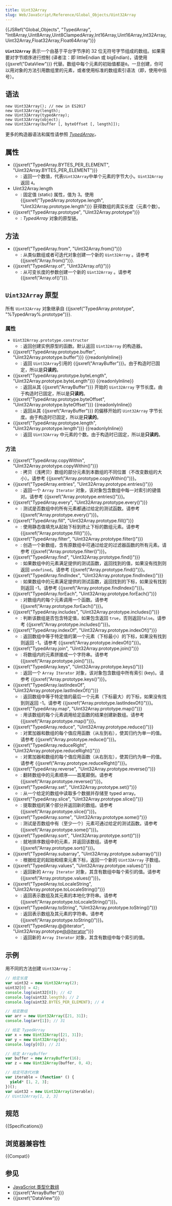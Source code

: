 ```yaml
---
title: Uint32Array
slug: Web/JavaScript/Reference/Global_Objects/Uint32Array
---
```


{{JSRef("Global_Objects", "TypedArray", "Int8Array,Uint8Array,Uint8ClampedArray,Int16Array,Uint16Array,Int32Array,Uint32Array,Float32Array,Float64Array")}}

**`Uint32Array`** 表示一个由基于平台字节序的 32 位无符号字节组成的数组。如果需要对字节顺序进行控制 (译者注：即 littleEndian 或 bigEndian)，请使用 {{jsxref("DataView")}} 代替。数组中每个元素的初始值都是`0`。一旦创建，你可以用对象的方法引用数组里的元素，或者使用标准的数组索引语法（即，使用中括号）。

## 语法

```plain
new Uint32Array(); // new in ES2017
new Uint32Array(length);
new Uint32Array(typedArray);
new Uint32Array(object);
new Uint32Array(buffer [, byteOffset [, length]]);
```

更多的构造器语法和属性请参照 _[TypedArray](/zh-CN/docs/Web/JavaScript/Reference/Global_Objects/TypedArray#Syntax)。_

## 属性

- {{jsxref("TypedArray.BYTES_PER_ELEMENT", "Uint32Array.BYTES_PER_ELEMENT")}}
  - : 返回一个数值，代表`Uint32Array`中单个元素的字节大小。`Uint32Array` 返回 `4`。
- Uint32Array.length
  - : 固定值 (static) 属性，值为 3。使用 {{jsxref("TypedArray.prototype.length", "Uint32Array.prototype.length")}} 获得数组的真实长度（元素个数）。
- {{jsxref("TypedArray.prototype", "Uint32Array.prototype")}}
  - : _TypedArray_ 对象的原型链。

## 方法

- {{jsxref("TypedArray.from", "Uint32Array.from()")}}
  - : 从类似数组或者可迭代对象创建一个新的 `Uint32Array` 。请参考 {{jsxref("Array.from()")}}.
- {{jsxref("TypedArray.of", "Uint32Array.of()")}}
  - : 从可变长度的参数创建一个新的 `Uint32Array` 。请参考 {{jsxref("Array.of()")}}.

## `Uint32Array` 原型

所有 `Uint32Array` 对象继承自 {{jsxref("TypedArray.prototype", "%TypedArray%.prototype")}}.

### 属性

- `Uint32Array.prototype.constructor`
  - : 返回创建实例原型的函数。默认返回 `Uint32Array` 的构造器。
- {{jsxref("TypedArray.prototype.buffer", "Uint32Array.prototype.buffer")}} {{readonlyInline}}
  - : 返回 `Uint32Array`引用的 {{jsxref("ArrayBuffer")}}。由于构造时已固定，所以是**只读的**。
- {{jsxref("TypedArray.prototype.byteLength", "Uint32Array.prototype.byteLength")}} {{readonlyInline}}
  - : 返回从其 {{jsxref("ArrayBuffer")}} 开始的 `Uint32Array` 字节长度。由于构造时已固定，所以是**只读的**。
- {{jsxref("TypedArray.prototype.byteOffset", "Uint32Array.prototype.byteOffset")}} {{readonlyInline}}
  - : 返回从其 {{jsxref("ArrayBuffer")}} 的偏移开始的 `Uint32Array` 字节长度。由于构造时已固定，所以是**只读的**。
- {{jsxref("TypedArray.prototype.length", "Uint32Array.prototype.length")}} {{readonlyInline}}
  - : 返回 `Uint32Array` 中元素的个数。由于构造时已固定，所以是**只读的**。

### 方法

- {{jsxref("TypedArray.copyWithin", "Uint32Array.prototype.copyWithin()")}}
  - : 拷贝（浅拷贝）数组的部分元素到本数组的不同位置（不改变数组的大小）。请参考 {{jsxref("Array.prototype.copyWithin()")}}。
- {{jsxref("TypedArray.entries", "Uint32Array.prototype.entries()")}}
  - : 返回一个 `Array Iterator` 对象，该对象包含数组中每一对索引的键值对。请参考 {{jsxref("Array.prototype.entries()")}}。
- {{jsxref("TypedArray.every", "Uint32Array.prototype.every()")}}
  - : 测试是否数组中的所有元素都通过给定的测试函数。请参考 {{jsxref("Array.prototype.every()")}}。
- {{jsxref("TypedArray.fill", "Uint32Array.prototype.fill()")}}
  - : 使用静态值填充从起始下标到终止下标的数组元素。请参考 {{jsxref("Array.prototype.fill()")}}。
- {{jsxref("TypedArray.filter", "Uint32Array.prototype.filter()")}}
  - : 创造一个新数组，含有原数组中可通过给定的过滤器函数的所有元素。请参考 {{jsxref("Array.prototype.filter()")}}。
- {{jsxref("TypedArray.find", "Uint32Array.prototype.find()")}}
  - : 如果数组中的元素满足提供的测试函数，返回找到的值，如果没有找到则返回 `undefined`。请参考 {{jsxref("Array.prototype.find()")}}。
- {{jsxref("TypedArray.findIndex", "Uint32Array.prototype.findIndex()")}}
  - : 如果数组中的元素满足提供的测试函数，返回找到的下标，如果没有找到则返回 -1。请参考 {{jsxref("Array.prototype.findIndex()")}}。
- {{jsxref("TypedArray.forEach", "Uint32Array.prototype.forEach()")}}
  - : 对数组内的每个元素调用一个函数。请参考 {{jsxref("Array.prototype.forEach()")}}。
- {{jsxref("TypedArray.includes", "Uint32Array.prototype.includes()")}}
  - : 判断该数组是否包含特定值，如果包含返回 `true`，否则返回`false`。请参考 {{jsxref("Array.prototype.includes()")}}。
- {{jsxref("TypedArray.indexOf", "Uint32Array.prototype.indexOf()")}}
  - : 返回数组中等于特定值的第一个元素（下标最小）的下标，如果没有找到则返回 -1。请参考 {{jsxref("Array.prototype.indexOf()")}}。
- {{jsxref("TypedArray.join", "Uint32Array.prototype.join()")}}
  - : 将数组内的元素拼接成一个字符串。请参考 {{jsxref("Array.prototype.join()")}}。
- {{jsxref("TypedArray.keys", "Uint32Array.prototype.keys()")}}
  - : 返回一个 `Array Iterator` 对象，该对象包含数组中所有索引 (key)。请参考 {{jsxref("Array.prototype.keys()")}}。
- {{jsxref("TypedArray.lastIndexOf", "Uint32Array.prototype.lastIndexOf()")}}
  - : 返回数组中等于特定值的最后一个元素（下标最大）的下标，如果没有找到则返回 -1。请参考 {{jsxref("Array.prototype.lastIndexOf()")}}。
- {{jsxref("TypedArray.map", "Uint32Array.prototype.map()")}}
  - : 用该数组的每个元素调用给定函数的结果创建新数组。请参考 {{jsxref("Array.prototype.map()")}}。
- {{jsxref("TypedArray.reduce", "Uint32Array.prototype.reduce()")}}
  - : 对累加器和数组的每个值应用函数（从左到右），使其归约为单一的值。请参考 {{jsxref("Array.prototype.reduce()")}}。
- {{jsxref("TypedArray.reduceRight", "Uint32Array.prototype.reduceRight()")}}
  - : 对累加器和数组的每个值应用函数（从右到左），使其归约为单一的值。请参考 {{jsxref("Array.prototype.reduceRight()")}}。
- {{jsxref("TypedArray.reverse", "Uint32Array.prototype.reverse()")}}
  - : 翻转数组中的元素顺序——首尾颠倒。请参考 {{jsxref("Array.prototype.reverse()")}}。
- {{jsxref("TypedArray.set", "Uint32Array.prototype.set()")}}
  - : 从一个给定的数组中读取多个数据并存储至 typed array。
- {{jsxref("TypedArray.slice", "Uint32Array.prototype.slice()")}}
  - : 提取数组的某个部分并返回新的数组。请参考 {{jsxref("Array.prototype.slice()")}}。
- {{jsxref("TypedArray.some", "Uint32Array.prototype.some()")}}
  - : 测试是否数组中有（至少一个）元素可通过给定的测试函数。请参考 {{jsxref("Array.prototype.some()")}}。
- {{jsxref("TypedArray.sort", "Uint32Array.prototype.sort()")}}
  - : 就地排序数组中的元素，并返回该数组。请参考 {{jsxref("Array.prototype.sort()")}}。
- {{jsxref("TypedArray.subarray", "Uint32Array.prototype.subarray()")}}
  - : 根据给定的起始和结束元素下标，返回一个新的 `Uint32Array` 子数组。
- {{jsxref("TypedArray.values", "Uint32Array.prototype.values()")}}
  - : 返回新的 `Array Iterator` 对象，其含有数组中每个索引的值。请参考 {{jsxref("Array.prototype.values()")}}。
- {{jsxref("TypedArray.toLocaleString", "Uint32Array.prototype.toLocaleString()")}}
  - : 返回表示数组及其元素的本地化字符串。请参考 {{jsxref("Array.prototype.toLocaleString()")}}。
- {{jsxref("TypedArray.toString", "Uint32Array.prototype.toString()")}}
  - : 返回表示数组及其元素的字符串。请参考 {{jsxref("Array.prototype.toString()")}}。
- {{jsxref("TypedArray.@@iterator", "Uint32Array.prototype[@@iterator]()")}}
  - : 返回新的 `Array Iterator` 对象，其含有数组中每个索引的值。

## 示例

用不同的方法创建 `Uint32Array`：

```js
// 给定长度
var uint32 = new Uint32Array(2);
uint32[0] = 42;
console.log(uint32[0]); // 42
console.log(uint32.length); // 2
console.log(uint32.BYTES_PER_ELEMENT); // 4

// 给定数组
var arr = new Uint32Array([21, 31]);
console.log(arr[1]); // 31

// 给定 TypedArray
var x = new Uint32Array([21, 31]);
var y = new Uint32Array(x);
console.log(y[0]); // 21

// 给定 ArrayBuffer
var buffer = new ArrayBuffer(16);
var z = new Uint32Array(buffer, 0, 4);

// 给定可迭代对象
var iterable = (function* () {
  yield* [1, 2, 3];
})();
var uint32 = new Uint32Array(iterable);
// Uint32Array[1, 2, 3]
```

## 规范

{{Specifications}}

## 浏览器兼容性

{{Compat}}

## 参见

- [JavaScript 类型化数组](/zh-CN/docs/Web/JavaScript/Guide/Typed_arrays)
- {{jsxref("ArrayBuffer")}}
- {{jsxref("DataView")}}
